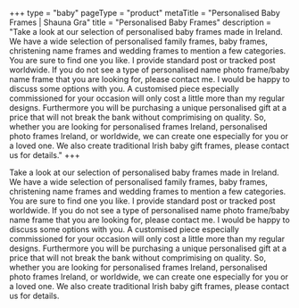 +++
type = "baby"
pageType = "product"
metaTitle = "Personalised Baby Frames | Shauna Gra"
title = "Personalised Baby Frames"
description = "Take a look at our selection of personalised baby frames made in Ireland. We have a wide selection of personalised family frames, baby frames, christening name frames and wedding frames to mention a few categories. You are sure to find one you like. I provide standard post or tracked post worldwide. If you do not see a type of personalised name photo frame/baby name frame that you are looking for, please contact me. I would be happy to discuss some options with you. A customised piece especially commissioned for your occasion will only cost a little more than my regular designs. Furthermore you will be purchasing a unique personalised gift at a price that will not break the bank without comprimising on quality. So, whether you are looking for personalised frames Ireland, personalised photo frames Ireland, or worldwide, we can create one especially for you or a loved one. We also create traditional Irish baby gift frames, please contact us for details."
+++

Take a look at our selection of personalised baby frames made in Ireland. We have a wide selection of personalised family frames, baby frames, christening name frames and wedding frames to mention a few categories. You are sure to find one you like. I provide standard post or tracked post worldwide. If you do not see a type of personalised name photo frame/baby name frame that you are looking for, please contact me. I would be happy to discuss some options with you. A customised piece especially commissioned for your occasion will only cost a little more than my regular designs. Furthermore you will be purchasing a unique personalised gift at a price that will not break the bank without comprimising on quality. So, whether you are looking for personalised frames Ireland, personalised photo frames Ireland, or worldwide, we can create one especially for you or a loved one. We also create traditional Irish baby gift frames, please contact us for details.
